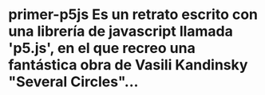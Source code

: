 # primer-p5js Es un retrato escrito con una librería de javascript llamada 'p5.js', en el que recreo una fantástica obra de Vasili Kandinsky "Several Circles"...
